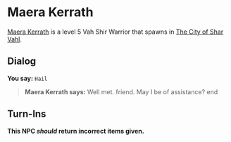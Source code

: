 # Maera Kerrath



[Maera Kerrath](/npc/155159) is a level 5 Vah Shir Warrior that spawns in [The City of Shar Vahl](/zone/155).



## Dialog

**You say:** `Hail`



>**Maera Kerrath says:** Well met. friend.  May I be of assistance?
end



## Turn-Ins



**This NPC *should* return incorrect items given.**





